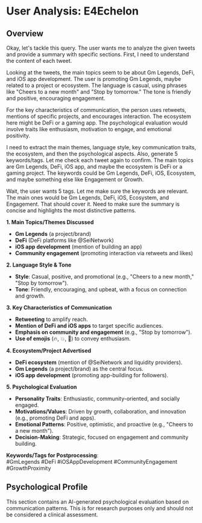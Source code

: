 # User Analysis: E4Echelon

## Overview

<think>
Okay, let's tackle this query. The user wants me to analyze the given tweets and provide a summary with specific sections. First, I need to understand the content of each tweet.

Looking at the tweets, the main topics seem to be about Gm Legends, DeFi, and iOS app development. The user is promoting Gm Legends, maybe related to a project or ecosystem. The language is casual, using phrases like "Cheers to a new month" and "Stop by tomorrow." The tone is friendly and positive, encouraging engagement. 

For the key characteristics of communication, the person uses retweets, mentions of specific projects, and encourages interaction. The ecosystem here might be DeFi or a gaming app. The psychological evaluation would involve traits like enthusiasm, motivation to engage, and emotional positivity. 

I need to extract the main themes, language style, key communication traits, the ecosystem, and then the psychological aspects. Also, generate 5 keywords/tags. Let me check each tweet again to confirm. The main topics are Gm Legends, DeFi, iOS app, and maybe the ecosystem is DeFi or a gaming project. The keywords could be Gm Legends, DeFi, iOS, Ecosystem, and maybe something else like Engagement or Growth. 

Wait, the user wants 5 tags. Let me make sure the keywords are relevant. The main ones would be Gm Legends, DeFi, iOS, Ecosystem, and Engagement. That should cover it. Need to make sure the summary is concise and highlights the most distinctive patterns.
</think>

**1. Main Topics/Themes Discussed**  
- **Gm Legends** (a project/brand)  
- **DeFi** (DeFi platforms like @SeiNetwork)  
- **iOS app development** (mention of building an app)  
- **Community engagement** (promoting interaction via retweets and likes)  

**2. Language Style & Tone**  
- **Style**: Casual, positive, and promotional (e.g., "Cheers to a new month," "Stop by tomorrow").  
- **Tone**: Friendly, encouraging, and upbeat, with a focus on connection and growth.  

**3. Key Characteristics of Communication**  
- **Retweeting** to amplify reach.  
- **Mention of DeFi and iOS apps** to target specific audiences.  
- **Emphasis on community and engagement** (e.g., "Stop by tomorrow").  
- **Use of emojis** (🔥, 💥, 📱) to convey enthusiasm.  

**4. Ecosystem/Project Advertised**  
- **DeFi ecosystem** (mention of @SeiNetwork and liquidity providers).  
- **Gm Legends** (a project/brand) as the central focus.  
- **iOS app development** (promoting app-building for followers).  

**5. Psychological Evaluation**  
- **Personality Traits**: Enthusiastic, community-oriented, and socially engaged.  
- **Motivations/Values**: Driven by growth, collaboration, and innovation (e.g., promoting DeFi and apps).  
- **Emotional Patterns**: Positive, optimistic, and proactive (e.g., "Cheers to a new month").  
- **Decision-Making**: Strategic, focused on engagement and community building.  

**Keywords/Tags for Postprocessing**:  
#GmLegends #DeFi #iOSAppDevelopment #CommunityEngagement #GrowthProximity

## Psychological Profile

This section contains an AI-generated psychological evaluation based on communication patterns. This is for research purposes only and should not be considered a clinical assessment.